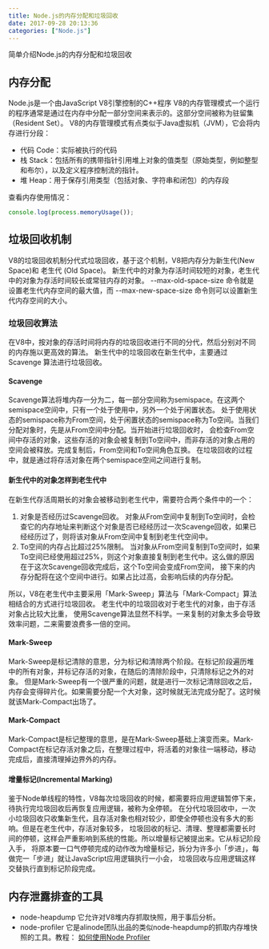 ```yaml
---
title: Node.js的内存分配和垃圾回收
date: 2017-09-28 20:13:36
categories: ["Node.js"]
---
```

简单介绍Node.js的内存分配和垃圾回收
<!-- more -->


## 内存分配
Node.js是一个由JavaScript V8引擎控制的C++程序
V8的内存管理模式一个运行的程序通常是通过在内存中分配一部分空间来表示的。这部分空间被称为驻留集（Resident Set）。
V8的内存管理模式有点类似于Java虚拟机（JVM），它会将内存进行分段：
* 代码 Code：实际被执行的代码
* 栈 Stack：包括所有的携带指针引用堆上对象的值类型（原始类型，例如整型和布尔），以及定义程序控制流的指针。
* 堆 Heap：用于保存引用类型（包括对象、字符串和闭包）的内存段

查看内存使用情况：
```javascript
console.log(process.memoryUsage());
```

## 垃圾回收机制
V8的垃圾回收机制分代式垃圾回收，基于这个机制，V8把内存分为新生代(New Space)和 老生代 (Old Space)。
新生代中的对象为存活时间较短的对象，老生代中的对象为存活时间较长或常驻内存的对象。
--max-old-space-size 命令就是设置老生代内存空间的最大值，而 --max-new-space-size 命令则可以设置新生代内存空间的大小。

### 垃圾回收算法
在V8中，按对象的存活时间将内存的垃圾回收进行不同的分代，然后分别对不同的内存施以更高效的算法。
新生代中的垃圾回收在新生代中，主要通过 Scavenge 算法进行垃圾回收。
#### Scavenge
Scavenge算法将堆内存一分为二，每一部分空间称为semispace。在这两个semispace空间中，只有一个处于使用中，另外一个处于闲置状态。
处于使用状态的semispace称为From空间，处于闲置状态的semispace称为To空间。当我们分配对象时，先是从From空间中分配。当开始进行垃圾回收时，
会检查From空间中存活的对象，这些存活的对象会被复制到To空间中，而非存活的对象占用的空间会被释放。完成复制后，From空间和To空间角色互换。
在垃圾回收的过程中，就是通过将存活对象在两个semispace空间之间进行复制。

#### 新生代中的对象怎样到老生代中

在新生代存活周期长的对象会被移动到老生代中，需要符合两个条件中的一个：
1. 对象是否经历过Scavenge回收。
对象从From空间中复制到To空间时，会检查它的内存地址来判断这个对象是否已经经历过一次Scavenge回收，如果已经经历过了，则将该对象从From空间中复制到老生代空间中。
2. To空间的内存占比超过25%限制。
当对象从From空间复制到To空间时，如果To空间已经使用超过25%，则这个对象直接复制到老生代中。这么做的原因在于这次Scavenge回收完成后，这个To空间会变成From空间，
接下来的内存分配将在这个空间中进行。如果占比过高，会影响后续的内存分配。

所以，V8在老生代中主要采用「Mark-Sweep」算法与「Mark-Compact」算法相结合的方式进行垃圾回收。
老生代中的垃圾回收对于老生代的对象，由于存活对象占比较大比重，
使用Scavenge算法显然不科学。一来复制的对象太多会导致效率问题，二来需要浪费多一倍的空间。
#### Mark-Sweep
Mark-Sweep是标记清除的意思，分为标记和清除两个阶段。在标记阶段遍历堆中的所有对象，并标记存活的对象，在随后的清除阶段中，只清除标记之外的对象。
但是Mark-Sweep有一个很严重的问题，就是进行一次标记清除回收之后，内存会变得碎片化。如果需要分配一个大对象，这时候就无法完成分配了。这时候就该Mark-Compact出场了。
#### Mark-Compact
Mark-Compact是标记整理的意思，是在Mark-Sweep基础上演变而来。Mark-Compact在标记存活对象之后，在整理过程中，将活着的对象往一端移动，移动完成后，直接清理掉边界外的内存。

#### 增量标记(Incremental Marking)
鉴于Node单线程的特性，V8每次垃圾回收的时候，都需要将应用逻辑暂停下来，待执行完垃圾回收后再恢复应用逻辑，被称为全停顿。
在分代垃圾回收中，一次小垃圾回收只收集新生代，且存活对象也相对较少，即使全停顿也没有多大的影响。但是在老生代中，存活对象较多，
垃圾回收的标记、清理、整理都需要长时间的停顿，这样会严重影响到系统的性能。所以增量标记被提出来。它从标记阶段入手，
将原本要一口气停顿完成的动作改为增量标记，拆分为许多小「步进」，每做完一「步进」就让JavaScript应用逻辑执行一小会，
垃圾回收与应用逻辑这样交替执行直到标记阶段完成。

## 内存泄露排查的工具
* node-heapdump
它允许对V8堆内存抓取快照，用于事后分析。
* node-profiler
它是alinode团队出品的类似node-heapdump的抓取内存堆快照的工具。教程： [如何使用Node Profiler](https://github.com/ali-sdk/node-profiler/wiki/%E5%A6%82%E4%BD%95%E4%BD%BF%E7%94%A8Node-Profiler)

